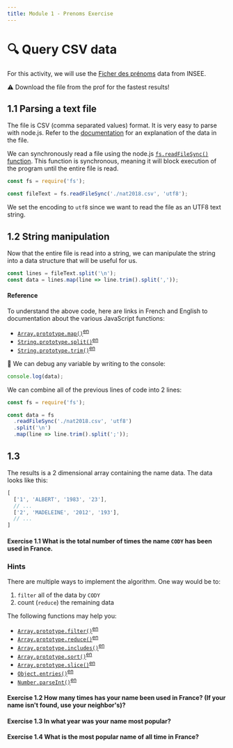 ```yaml
---
title: Module 1 - Prenoms Exercise
---
```

# 🔍 Query CSV data

For this activity, we will use the [Ficher des prénoms](https://www.insee.fr/fr/statistiques/2540004) data from INSEE.

⚠️ Download the file from the prof for the fastest results!

## 1.1 Parsing a text file

The file is CSV (comma separated values) format. It is very easy to parse with node.js.
Refer to the [documentation](https://www.insee.fr/fr/statistiques/2540004#documentation) for an explanation of the data in the file.

We can synchronously read a file using the node.js [`fs.readFileSync()` function](https://nodejs.org/docs/latest-v10.x/api/fs.html#fs_fs_readfilesync_path_options). This function is synchronous, meaning it will block execution of the program until the entire file is read.

```javascript
const fs = require('fs');

const fileText = fs.readFileSync('./nat2018.csv', 'utf8');
```

We set the encoding to `utf8` since we want to read the file as an UTF8 text string.

## 1.2 String manipulation

Now that the entire file is read into a string, we can manipulate the string into a data structure that will be useful for us.

```javascript
const lines = fileText.split('\n');
const data = lines.map(line => line.trim().split(','));
```

#### Reference

To understand the above code, here are links in French and English to documentation about the various JavaScript functions:
* [`Array.prototype.map()`](https://developer.mozilla.org/fr/docs/Web/JavaScript/Reference/Objets_globaux/Array/map)<sup>[en](https://developer.mozilla.org/en-US/docs/Web/JavaScript/Reference/Global_Objects/Array/map)</sup>
* [`String.prototype.split()`](https://developer.mozilla.org/fr/docs/Web/JavaScript/Reference/Objets_globaux/String/split)<sup>[en](https://developer.mozilla.org/en-US/docs/Web/JavaScript/Reference/Global_Objects/String/split)</sup>
* [`String.prototype.trim()`](https://developer.mozilla.org/fr/docs/Web/JavaScript/Reference/Objets_globaux/String/Trim)<sup>[en](https://developer.mozilla.org/en-US/docs/Web/JavaScript/Reference/Global_Objects/String/Trim)</sup>

🐛 We can debug any variable by writing to the console:
```javascript
console.log(data);
```

We can combine all of the previous lines of code into 2 lines:
```javascript
const fs = require('fs');

const data = fs
  .readFileSync('./nat2018.csv', 'utf8')
  .split('\n')
  .map(line => line.trim().split(';'));
```

## 1.3 

The results is a 2 dimensional array containing the name data. The data looks like this:

```javascript
[
  ['1', 'ALBERT', '1983', '23'],
  // ...
  ['2', 'MADELEINE', '2012', '193'],
  // ...
]
```

#### Exercise 1.1 What is the total number of times the name `CODY` has been used in France.

### Hints

There are multiple ways to implement the algorithm. One way would be to:
1. `filter` all of the data by `CODY`
1. count (`reduce`) the remaining data

The following functions may help you:

* [`Array.prototype.filter()`](https://developer.mozilla.org/fr/docs/Web/JavaScript/Reference/Objets_globaux/Array/filter)<sup>[en](https://developer.mozilla.org/en-US/docs/Web/JavaScript/Reference/Global_Objects/Array/filter)</sup>
* [`Array.prototype.reduce()`](https://developer.mozilla.org/fr/docs/Web/JavaScript/Reference/Objets_globaux/Array/reduce)<sup>[en](https://developer.mozilla.org/en-US/docs/Web/JavaScript/Reference/Global_Objects/Array/reduce)</sup>
* [`Array.prototype.includes()`](https://developer.mozilla.org/fr/docs/Web/JavaScript/Reference/Objets_globaux/Array/includes)<sup>[en](https://developer.mozilla.org/en-US/docs/Web/JavaScript/Reference/Global_Objects/Array/includes)</sup>
* [`Array.prototype.sort()`](https://developer.mozilla.org/fr/docs/Web/JavaScript/Reference/Objets_globaux/Array/sort)<sup>[en](https://developer.mozilla.org/en-US/docs/Web/JavaScript/Reference/Global_Objects/Array/sort)</sup>
* [`Array.prototype.slice()`](https://developer.mozilla.org/fr/docs/Web/JavaScript/Reference/Objets_globaux/Array/slice)<sup>[en](https://developer.mozilla.org/en-US/docs/Web/JavaScript/Reference/Global_Objects/Array/slice)</sup>
* [`Object.entries()`](https://developer.mozilla.org/fr/docs/Web/JavaScript/Reference/Objets_globaux/Object/entries)<sup>[en](https://developer.mozilla.org/en-US/docs/Web/JavaScript/Reference/Global_Objects/Object/entries)</sup>
* [`Number.parseInt()`](https://developer.mozilla.org/fr/docs/Web/JavaScript/Reference/Objets_globaux/Number/parseInt)<sup>[en](https://developer.mozilla.org/en-US/docs/Web/JavaScript/Reference/Global_Objects/Number/parseInt)</sup>

#### Exercise 1.2 How many times has your name been used in France? (If your name isn't found, use your neighbor's)?

#### Exercise 1.3 In what year was your name most popular?

#### Exercise 1.4 What is the most popular name of all time in France?
